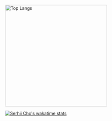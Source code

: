 <a href="https://serhii.io" target="_blank">
  <p>
    <img src="https://github-readme-stats.vercel.app/api/top-langs/?username=SerhiiCho&langs_count=5"
        alt="Top Langs"
        width="330"
    >
  </p>
</a>

<p>
  <a href="https://wakatime.com/@SerhiiCho" target="_blank">
    <img src="https://github-readme-stats.vercel.app/api/wakatime?username=SerhiiCho&layout=compact&langs_count=5" alt="Serhii Cho&#39;s wakatime stats">
  </a>
</p>

